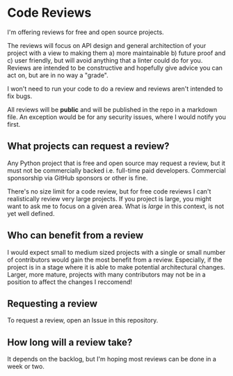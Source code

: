 # Code Reviews

I'm offering reviews for free and open source projects.

The reviews will focus on API design and general architection of your project with a view to making them a) more maintainable b) future proof and c) user friendly, but will avoid anything that a linter could do for you. Reviews are intended to be constructive and hopefully give advice you can act on, but are in no way a "grade".

I won't need to run your code to do a review and reviews aren't intended to fix bugs.

All reviews will be **public** and will be published in the repo in a markdown file. An exception would be for any security issues, where I would notify you first.

## What projects can request a review?

Any Python project that is free and open source may request a review, but it must not be commercially backed i.e. full-time paid developers. Commercial sponsorship via GitHub sponsors or other is fine.

There's no size limit for a code review, but for free code reviews I can't realistically review very large projects. If you project is large, you might want to ask me to focus on a given area. What is *large* in this context, is not yet well defined. 

## Who can benefit from a review

I would expect small to medium sized projects with a single or small number of contributors would gain the most benefit from a review. Especially, if the project is in a stage where it is able to make potential architectural changes. Larger, more mature, projects with many contributors may not be in a position to affect the changes I reccomend!

## Requesting a review

To request a review, open an Issue in this repository.

## How long will a review take?

It depends on the backlog, but I'm hoping most reviews can be done in a week or two.
